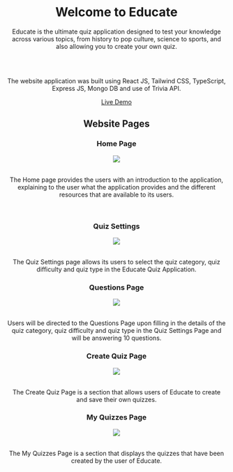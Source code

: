 <h1 align="center"> Welcome to Educate </h1>

<div align="center" >
Educate is the ultimate quiz application designed to test your knowledge across various topics, from history to pop culture, science to sports, and also allowing you to create your own quiz.

  <br><br>
  
The website application was built using React JS, Tailwind CSS, TypeScript, Express JS, Mongo DB and use of Trivia API.

[Live Demo](https://educate-rouge.vercel.app)
</div>

<h2 align="center"> Website Pages </h2>

<div>
  <h3 align="center" >Home Page</h3>

  <div align="center" >
    <img  src="https://i.postimg.cc/gJY95dtg/HomePage.jpg"> 

  </div>

  <br>
  
  <p align="center" >The Home page provides the users with an introduction to the application, explaining to the user what the application provides and the different resources that are available to its users.</p>
</div>

<br>

<div>
  <h3 align="center" >Quiz Settings</h3>

  <div align="center" >
    <img  src="https://i.postimg.cc/XJQM6hT4/Quiz-Settings.jpg"> 

  </div>

  <br>
  
  <p align="center">The Quiz Settings page allows its users to select the quiz category, quiz difficulty and quiz type in the Educate Quiz Application.</p>
</div>

<div>
  <h3 align="center" >Questions Page</h3>

  <div align="center" >
    <img  src="https://i.postimg.cc/cCbVr3xz/Question-Page.jpg"> 

  </div>

  <br>
  
  <p align="center">Users will be directed to the Questions Page upon filling in the details of the quiz category, quiz difficulty and quiz type in the Quiz Settings Page and will be answering 10 questions.</p>
</div>

<h3 align="center" >Create Quiz Page</h3>

  <div align="center" >
    <img  src="https://i.postimg.cc/TYBzxnHL/Create-Page.jpg"> 

  </div>

  <br>
  <p align="center">The Create Quiz Page is a section that allows users of Educate to create and save their own quizzes.</p>
  
</div>

<h3 align="center" >My Quizzes Page</h3>

  <div align="center" >
    <img  src="https://i.postimg.cc/3wTz4Yh3/My-Quizzes.jpg"> 

  </div>

  <br>
  <p align="center">The My Quizzes Page is a section that displays the quizzes that have been created by the user of Educate.</p>
  
</div>
